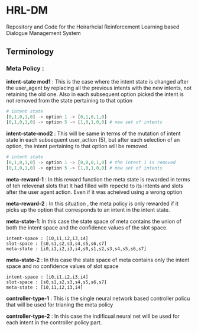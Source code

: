 # HRL-DM
Repository and Code for the Heirarhcial Reinforcement Learning based Dialogue Management System


## Terminology 

### Meta Policy :
**intent-state mod1** : This is the case where the intent state is changed after the user_agent by replacing all the previous intents with the new intents, not retaining the old one. Also in each subsequent option picked the intent is not removed from the state pertaining to that option
```python
# intent state
[0,1,0,1,0] -> option 1 -> [0,1,0,1,0]
[0,1,0,1,0] -> option 5 -> [1,0,1,0,0] # new set of intents
```
**intent-state-mod2** : This will be same in terms of the mutation of intent state in each subsequent user_action (5), but after each selection of an option, the intent pertaining to that option will be removed.
```python
# intent state
[0,1,0,1,0] -> option 1 -> [0,0,0,1,0] # the intent 1 is removed
[0,1,0,1,0] -> option 5 -> [1,0,1,0,0] # new set of intents
```

**meta-reward-1** : In this reward function the meta state is rewarded in terms of teh relevenat slots that It had filled with repectd to its intents and slots after the user agent action. Even if it was acheived using a wrong option

**meta-reward-2** : In this situation , the meta policy is only rewarded if it picks up the option that corresponds to an intent in the intent state.

**meta-state-1**: In this case the state space of meta contains the union of both the intent space and the confidence values of the slot space.
```buildoutcfg
intent-space : [i0,i1,i2,i3,i4]
slot-space : [s0,s1,s2,s3,s4,s5,s6,s7]
meta-state : [i0,i1,i2,i3,i4,s0,s1,s2,s3,s4,s5,s6,s7]
```

**meta-state-2** : In this case the state space of meta contains only the intent space and no confidence values of slot space
```buildoutcfg
intent-space : [i0,i1,i2,i3,i4]
slot-space : [s0,s1,s2,s3,s4,s5,s6,s7]
meta-state : [i0,i1,i2,i3,i4]
```

**controller-type-1** : This is the single neural network based controller policu that will be used for trianing the meta policy

**controller-type-2** : In this case the indificual neural net will be used for each intent in the controller policy part.




